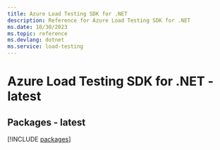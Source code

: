 ```yaml
---
title: Azure Load Testing SDK for .NET
description: Reference for Azure Load Testing SDK for .NET
ms.date: 10/30/2023
ms.topic: reference
ms.devlang: dotnet
ms.service: load-testing
---
```

# Azure Load Testing SDK for .NET - latest
## Packages - latest
[!INCLUDE [packages](load-testing-index.md)]